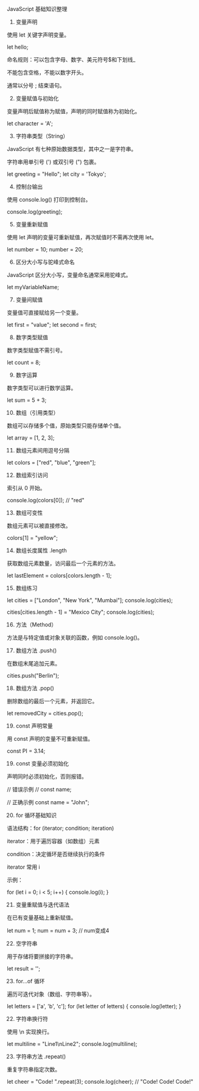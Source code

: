 JavaScript 基础知识整理

1. 变量声明

使用 let 关键字声明变量。

let hello;

命名规则：可以包含字母、数字、美元符号$和下划线_

不能包含空格，不能以数字开头。

通常以分号 ; 结束语句。

2. 变量赋值与初始化

变量声明后赋值称为赋值，声明的同时赋值称为初始化。

let character = 'A';

3. 字符串类型（String）

JavaScript 有七种原始数据类型，其中之一是字符串。

字符串用单引号 (') 或双引号 (") 包裹。

let greeting = "Hello";
let city = 'Tokyo';

4. 控制台输出

使用 console.log() 打印到控制台。

console.log(greeting);

5. 变量重新赋值

使用 let 声明的变量可重新赋值，再次赋值时不需再次使用 let。

let number = 10;
number = 20;

6. 区分大小写与驼峰式命名

JavaScript 区分大小写，变量命名通常采用驼峰式。

let myVariableName;

7. 变量间赋值

变量值可直接赋给另一个变量。

let first = "value";
let second = first;

8. 数字类型赋值

数字类型赋值不需引号。

let count = 8;

9. 数字运算

数字类型可以进行数学运算。

let sum = 5 + 3;

10. 数组（引用类型）

数组可以存储多个值，原始类型只能存储单个值。

let array = [1, 2, 3];

11. 数组元素间用逗号分隔

let colors = ["red", "blue", "green"];

12. 数组索引访问

索引从 0 开始。

console.log(colors[0]); // "red"

13. 数组可变性

数组元素可以被直接修改。

colors[1] = "yellow";

14. 数组长度属性 .length

获取数组元素数量，访问最后一个元素的方法。

let lastElement = colors[colors.length - 1];

15. 数组练习

let cities = ["London", "New York", "Mumbai"];
console.log(cities);

cities[cities.length - 1] = "Mexico City";
console.log(cities);

16. 方法（Method）

方法是与特定值或对象关联的函数，例如 console.log()。

17. 数组方法 .push()

在数组末尾追加元素。

cities.push("Berlin");

18. 数组方法 .pop()

删除数组的最后一个元素，并返回它。

let removedCity = cities.pop();

19. const 声明常量

用 const 声明的变量不可重新赋值。

const PI = 3.14;

19. const 变量必须初始化

声明同时必须初始化，否则报错。

// 错误示例
// const name;

// 正确示例
const name = "John";

20. for 循环基础知识

语法结构：for (iterator; condition; iteration)

iterator：用于遍历容器（如数组）元素

condition：决定循环是否继续执行的条件

iterator 常用 i

示例：

for (let i = 0; i < 5; i++) {
  console.log(i);
}

21. 变量重赋值与迭代语法

在已有变量基础上重新赋值。

let num = 1;
num = num + 3; // num变成4

22. 空字符串

用于存储将要拼接的字符串。

let result = '';

23. for...of 循环

遍历可迭代对象（数组、字符串等）。

let letters = ['a', 'b', 'c'];
for (let letter of letters) {
  console.log(letter);
}

22. 字符串换行符

使用 \n 实现换行。

let multiline = "Line1\nLine2";
console.log(multiline);

23. 字符串方法 .repeat()

重复字符串指定次数。

let cheer = "Code! ".repeat(3);
console.log(cheer); // "Code! Code! Code!"

